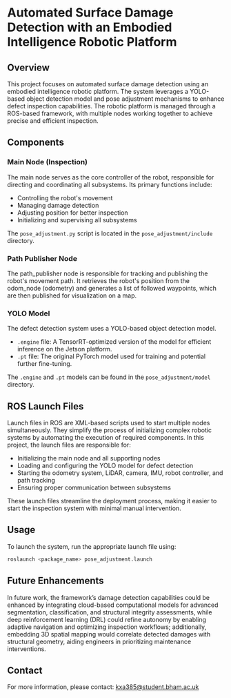 # Automated Surface Damage Detection with an Embodied Intelligence Robotic Platform

## Overview

This project focuses on automated surface damage detection using an embodied intelligence robotic platform. The system leverages a YOLO-based object detection model and pose adjustment mechanisms to enhance defect inspection capabilities. The robotic platform is managed through a ROS-based framework, with multiple nodes working together to achieve precise and efficient inspection.

## Components

### Main Node (Inspection)

The main node serves as the core controller of the robot, responsible for directing and coordinating all subsystems. Its primary functions include:

- Controlling the robot's movement
- Managing damage detection
- Adjusting position for better inspection
- Initializing and supervising all subsystems

The `pose_adjustment.py` script is located in the `pose_adjustment/include` directory.

### Path Publisher Node

The path_publisher node is responsible for tracking and publishing the robot's movement path. It retrieves the robot's position from the odom_node (odometry) and generates a list of followed waypoints, which are then published for visualization on a map.

### YOLO Model

The defect detection system uses a YOLO-based object detection model.

- `.engine` file: A TensorRT-optimized version of the model for efficient inference on the Jetson platform.
- `.pt` file: The original PyTorch model used for training and potential further fine-tuning.

The `.engine` and `.pt` models can be found in the `pose_adjustment/model` directory.

## ROS Launch Files

Launch files in ROS are XML-based scripts used to start multiple nodes simultaneously. They simplify the process of initializing complex robotic systems by automating the execution of required components. In this project, the launch files are responsible for:

- Initializing the main node and all supporting nodes
- Loading and configuring the YOLO model for defect detection
- Starting the odometry system, LiDAR, camera, IMU, robot controller, and path tracking
- Ensuring proper communication between subsystems

These launch files streamline the deployment process, making it easier to start the inspection system with minimal manual intervention.

## Usage

To launch the system, run the appropriate launch file using:

```bash
roslaunch <package_name> pose_adjustment.launch
```

## Future Enhancements

In future work, the framework’s damage detection capabilities could be enhanced by integrating cloud-based computational models for advanced segmentation, classification, and structural integrity assessments, while deep reinforcement learning (DRL) could refine autonomy by enabling adaptive navigation and optimizing inspection workflows; additionally, embedding 3D spatial mapping would correlate detected damages with structural geometry, aiding engineers in prioritizing maintenance interventions.

## Contact

For more information, please contact: kxa385@student.bham.ac.uk